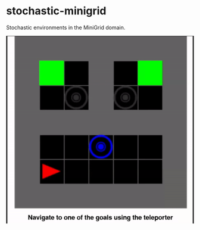 # stochastic-minigrid
Stochastic environments in the MiniGrid domain.

![Minigrid Teleporter Example](imgs/teleporter-example.gif)